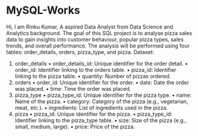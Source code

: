 # MySQL-Works
Hi, I am Rinku Kumar, A aspired Data Analyst from Data Science and Analytics background.
The goal of this SQL project is to analyse pizza sales data to gain insights into customer behaviour, popular pizza  types, sales trends, and overall performance. 
The analysis will be performed using four tables: 
order_details, orders, pizza_type, and pizza. 
Dataset: 
1. order_details 
• order_details_id: Unique identifier for the order detail. 
• order_id: Identifier linking to the orders table. 
• pizza_id: Identifier linking to the pizza table. 
• quantity: Number of pizzas ordered. 
2. orders 
• order_id: Unique identifier for the order. 
• date: Date the order was placed. 
• time: Time the order was placed. 
3. pizza_type 
• pizza_type_id: Unique identifier for the pizza type. 
• name: Name of the pizza. 
• category: Category of the pizza (e.g., vegetarian, meat, etc.). 
• ingredients: List of ingredients used in the pizza. 
4. pizza 
• pizza_id: Unique identifier for the pizza. 
• pizza_type_id: Identifier linking to the pizza_type table. 
• size: Size of the pizza (e.g., small, medium, large). 
• price: Price of the pizza.
